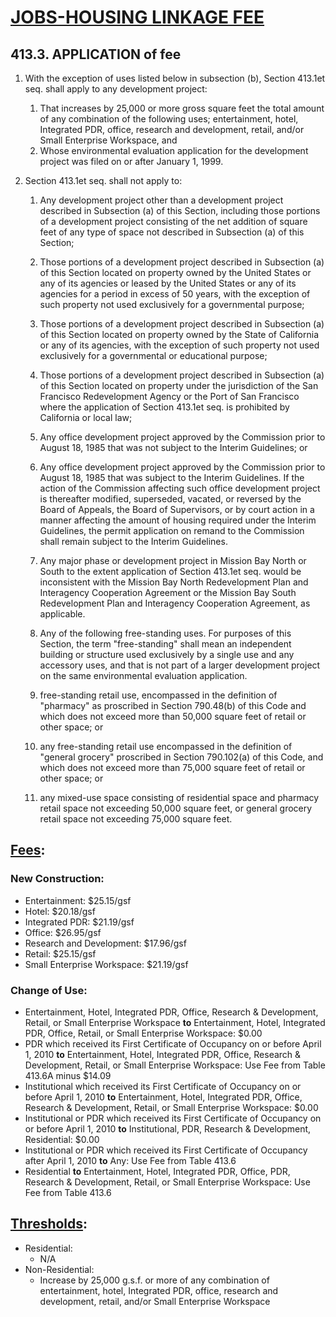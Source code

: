 # [JOBS-HOUSING LINKAGE FEE](http://library.amlegal.com/nxt/gateway.dll/California/planning/article4developmentimpactfeesandprojectr?f=templates$fn=default.htm$3.0$vid=amlegal:sanfrancisco_ca$anc=JD_413)

## 413.3\. APPLICATION of fee
1. With the exception of uses listed below in subsection (b), Section 413.1et seq. shall apply to any development project:
   1.  That increases by 25,000 or more gross square feet the total amount of any combination of the following uses; entertainment, hotel, Integrated PDR, office, research and development, retail, and/or Small Enterprise Workspace, and
   2.   Whose environmental evaluation application for the development project was filed on or after January 1, 1999.
   
2. Section 413.1et seq. shall not apply to:
   1.  Any development project other than a development project described in Subsection (a) of this Section, including those portions of a development project consisting of the net addition of square feet of any type of space not described in Subsection (a) of this Section;
   2.  Those portions of a development project described in Subsection (a) of this Section located on property owned by the United States or any of its agencies or leased by the United States or any of its agencies for a period in excess of 50 years, with the exception of such property not used exclusively for a governmental purpose;
   3.  Those portions of a development project described in Subsection (a) of this Section located on property owned by the State of California or any of its agencies, with the exception of such property not used exclusively for a governmental or educational purpose;
   4.  Those portions of a development project described in Subsection (a) of this Section located on property under the jurisdiction of the San Francisco Redevelopment Agency or the Port of San Francisco where the application of Section 413.1et seq. is prohibited by California or local law;
   5.  Any office development project approved by the Commission prior to August 18, 1985 that was not subject to the Interim Guidelines; or
   6.  Any office development project approved by the Commission prior to August 18, 1985 that was subject to the Interim Guidelines. If the action of the Commission affecting such office development project is thereafter modified, superseded, vacated, or reversed by the Board of Appeals, the Board of Supervisors, or by court action in a manner affecting the amount of housing required under the Interim Guidelines, the permit application on remand to the Commission shall remain subject to the Interim Guidelines.
   7.  Any major phase or development project in Mission Bay North or South to the extent application of Section 413.1et seq. would be inconsistent with the Mission Bay North Redevelopment Plan and Interagency Cooperation Agreement or the Mission Bay South Redevelopment Plan and Interagency Cooperation Agreement, as applicable.
   8.  Any of the following free-standing uses. For purposes of this Section, the term "free-standing" shall mean an independent building or structure used exclusively by a single use and any accessory uses, and that is not part of a larger development project on the same environmental evaluation application.
   
    1.  free-standing retail use, encompassed in the definition of "pharmacy" as proscribed in Section 790.48(b) of this Code and which does not exceed more than 50,000 square feet of retail or other space; or
    
    2.  any free-standing retail use encompassed in the definition of "general grocery" proscribed in Section 790.102(a) of this Code, and which does not exceed more than 75,000 square feet of retail or other space; or
    
    3.  any mixed-use space consisting of residential space and pharmacy retail space not exceeding 50,000 square feet, or general grocery retail space not exceeding 75,000 square feet.

## [Fees](http://forms.sfplanning.org/Impact_Fee_Schedule.pdf): 

### New Construction:

*  Entertainment: $25.15/gsf
*  Hotel: $20.18/gsf
*  Integrated PDR: $21.19/gsf
*  Office: $26.95/gsf
*  Research and Development: $17.96/gsf
*  Retail: $25.15/gsf
*  Small Enterprise Workspace: $21.19/gsf

### Change of Use:

- Entertainment, Hotel, Integrated PDR, Office, Research & Development, Retail, or Small Enterprise Workspace **to** Entertainment, Hotel, Integrated PDR, Office, Retail, or Small Enterprise Workspace: $0.00
- PDR which received its First Certificate of Occupancy on or before April 1, 2010 **to** Entertainment, Hotel, Integrated PDR, Office, Research & Development, Retail, or Small Enterprise Workspace: Use Fee from Table 413.6A minus $14.09
- Institutional which received its First Certificate of Occupancy on or before April 1, 2010 **to** Entertainment, Hotel, Integrated PDR, Office, Research & Development, Retail, or Small Enterprise Workspace: $0.00
- Institutional or PDR which received its First Certificate of Occupancy on or before April 1, 2010 **to** Institutional, PDR, Research & Development, Residential: $0.00
- Institutional or PDR which received its First Certificate of Occupancy after April 1, 2010 **to** Any: Use Fee from Table 413.6
- Residential **to** Entertainment, Hotel, Integrated PDR, Office, PDR, Research & Development, Retail, or Small Enterprise Workspace: Use Fee from Table 413.6


## [Thresholds](http://forms.sfplanning.org/Impact_Fee_Schedule.pdf):
*  Residential: 
    * N/A
*  Non-Residential:
    *  Increase by 25,000 g.s.f. or more of any combination of entertainment, hotel, Integrated PDR, office, research and development, retail, and/or Small Enterprise Workspace
